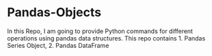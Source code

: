 # Pandas-Objects

In this Repo, I am going to provide Python commands for different operations using pandas data structures.
This repo contains 1. Pandas Series Object, 2. Pandas DataFrame
